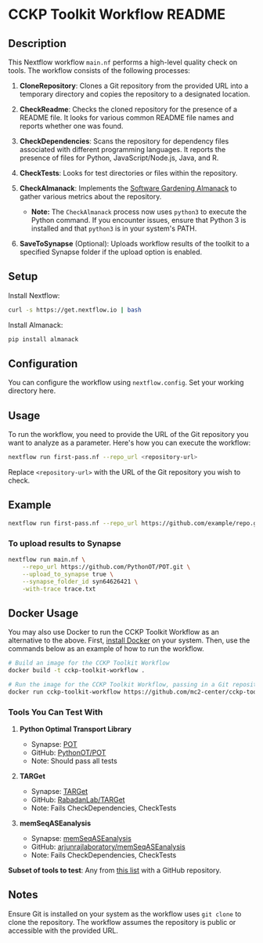 # CCKP Toolkit Workflow README

## Description

This Nextflow workflow `main.nf` performs a high-level quality check on tools. The workflow consists of the following processes:

1. **CloneRepository**: Clones a Git repository from the provided URL into a temporary directory and copies the repository to a designated location.

2. **CheckReadme**: Checks the cloned repository for the presence of a README file. It looks for various common README file names and reports whether one was found.

3. **CheckDependencies**: Scans the repository for dependency files associated with different programming languages. It reports the presence of files for Python, JavaScript/Node.js, Java, and R.

4. **CheckTests**: Looks for test directories or files within the repository.

5. **CheckAlmanack**: Implements the [Software Gardening Almanack](https://github.com/software-gardening/almanack) to gather various metrics about the repository.
   - **Note:** The `CheckAlmanack` process now uses `python3` to execute the Python command. If you encounter issues, ensure that Python 3 is installed and that `python3` is in your system's PATH.

6. **SaveToSynapse** (Optional): Uploads workflow results of the toolkit to a specified Synapse folder if the upload option is enabled.

## Setup

Install Nextflow:

```sh
curl -s https://get.nextflow.io | bash
```

Install Almanack:

```sh
pip install almanack
```

## Configuration

You can configure the workflow using `nextflow.config`. Set your working directory here.

## Usage

To run the workflow, you need to provide the URL of the Git repository you want to analyze as a parameter. Here's how you can execute the workflow:

```bash
nextflow run first-pass.nf --repo_url <repository-url>
```

Replace `<repository-url>` with the URL of the Git repository you wish to check.

## Example

```bash
nextflow run first-pass.nf --repo_url https://github.com/example/repo.git
```

### To upload results to Synapse

```bash
nextflow run main.nf \
    --repo_url https://github.com/PythonOT/POT.git \
    --upload_to_synapse true \
    --synapse_folder_id syn64626421 \
    -with-trace trace.txt
```

## Docker Usage

You may also use Docker to run the CCKP Toolkit Workflow as an alternative to the above.
First, [install Docker](https://docs.docker.com/engine/install/) on your system.
Then, use the commands below as an example of how to run the workflow.

```bash
# Build an image for the CCKP Toolkit Workflow
docker build -t cckp-toolkit-workflow .

# Run the image for the CCKP Toolkit Workflow, passing in a Git repository URL
docker run cckp-toolkit-workflow https://github.com/mc2-center/cckp-toolkit-workflow
```

### Tools You Can Test With

1. **Python Optimal Transport Library**  
   - Synapse: [POT](https://cancercomplexity.synapse.org/Explore/Tools/DetailsPage?toolName=POT)  
   - GitHub: [PythonOT/POT](https://github.com/PythonOT/POT)  
   - Note: Should pass all tests

2. **TARGet**  
   - Synapse: [TARGet](https://cancercomplexity.synapse.org/Explore/Tools/DetailsPage?toolName=TARGet)  
   - GitHub: [RabadanLab/TARGet](https://github.com/RabadanLab/TARGet/tree/master)  
   - Note: Fails CheckDependencies, CheckTests

3. **memSeqASEanalysis**  
   - Synapse: [memSeqASEanalysis](https://cancercomplexity.synapse.org/Explore/Tools/DetailsPage?toolName=memSeqASEanalysis)  
   - GitHub: [arjunrajlaboratory/memSeqASEanalysis](https://github.com/arjunrajlaboratory/memSeqASEanalysis)  
   - Note: Fails CheckDependencies, CheckTests

**Subset of tools to test**: Any from [this list](https://cancercomplexity.synapse.org/Explore/Tools) with a GitHub repository.

## Notes

Ensure Git is installed on your system as the workflow uses `git clone` to clone the repository. The workflow assumes the repository is public or accessible with the provided URL.
